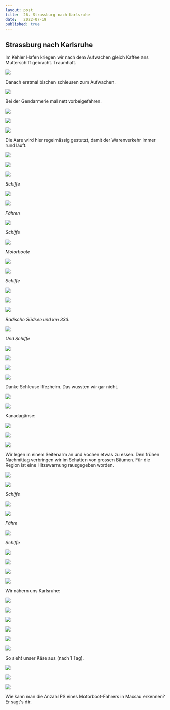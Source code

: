 ```yaml
---
layout: post
title:  26. Strassburg nach Karlsruhe
date:   2022-07-19
published: true
---
```


##   Strassburg nach Karlsruhe ##

Im Kehler Hafen kriegen wir nach dem Aufwachen gleich Kaffee ans Mutterschiff gebracht.
Traumhaft.

![](/img/20220719__ms_res_karlsruhe_0.jpg)

Danach erstmal bischen schleusen zum Aufwachen.

![](/img/20220719__ms_res_karlsruhe_1.jpg)

Bei der Gendarmerie mal nett vorbeigefahren.

![](/img/20220719__ms_res_karlsruhe_2.jpg)

![](/img/20220719__ms_res_karlsruhe_3.jpg)

![](/img/20220719__ms_res_karlsruhe_4.jpg)

Die Aare wird hier regelmässig gestutzt, damit der Warenverkehr immer rund läuft.

![](/img/20220719__ms_res_karlsruhe_5.jpg)

![](/img/20220719__ms_res_karlsruhe_6.jpg)

![](/img/20220719__ms_res_karlsruhe_7.jpg)

*Schiffe*

![](/img/20220719__ms_res_karlsruhe_8.jpg)

![](/img/20220719__ms_res_karlsruhe_9.jpg)

*Fähren*

![](/img/20220719__ms_res_karlsruhe_10.jpg)

*Schiffe*

![](/img/20220719__ms_res_karlsruhe_11.jpg)

*Motorboote*

![](/img/20220719__ms_res_karlsruhe_12.jpg)

![](/img/20220719__ms_res_karlsruhe_13.jpg)

*Schiffe*

![](/img/20220719__ms_res_karlsruhe_15.jpg)

![](/img/20220719__ms_res_karlsruhe_17.jpg)

![](/img/20220719__ms_res_karlsruhe_16.jpg)

*Badische Südsee und km 333.*

![](/img/20220719__ms_res_karlsruhe_18.jpg)

*Und Schiffe*

![](/img/20220719__ms_res_karlsruhe_19.jpg)

![](/img/20220719__ms_res_karlsruhe_20.jpg)

![](/img/20220719__ms_res_karlsruhe_21.jpg)

![](/img/20220719__ms_res_karlsruhe_22.jpg)

Danke Schleuse Iffezheim. Das wussten wir gar nicht.

![](/img/20220719__ms_res_karlsruhe_23.jpg)

![](/img/20220719__ms_res_karlsruhe_24.jpg)

Kanadagänse:

![](/img/20220719__ms_res_karlsruhe_25.jpg)

![](/img/20220719__ms_res_karlsruhe_26.jpg)

![](/img/20220719__ms_res_karlsruhe_27.jpg)

Wir legen in einem Seitenarm an und kochen etwas zu essen. Den frühen Nachmittag verbringen wir im Schatten von grossen Bäumen.
Für die Region ist eine Hitzewarnung rausgegeben worden.

![](/img/20220719__ms_res_karlsruhe_28.jpg)

![](/img/20220719__ms_res_karlsruhe_29.jpg)

*Schiffe*

![](/img/20220719__ms_res_karlsruhe_30.jpg)

![](/img/20220719__ms_res_karlsruhe_31.jpg)

*Fähre*

![](/img/20220719__ms_res_karlsruhe_32.jpg)

*Schiffe*

![](/img/20220719__ms_res_karlsruhe_33.jpg)

![](/img/20220719__ms_res_karlsruhe_34.jpg)

![](/img/20220719__ms_res_karlsruhe_35.jpg)

![](/img/20220719__ms_res_karlsruhe_36.jpg)

Wir nähern uns Karlsruhe:

![](/img/20220719__ms_res_karlsruhe_37.jpg)

![](/img/20220719__ms_res_karlsruhe_38.jpg)

![](/img/20220719__ms_res_karlsruhe_39.jpg)

![](/img/20220719__ms_res_karlsruhe_40.jpg)

![](/img/20220719__ms_res_karlsruhe_41.jpg)

![](/img/20220719__ms_res_karlsruhe_42.jpg)

So sieht unser Käse aus (nach 1 Tag).

![](/img/20220719__ms_res_karlsruhe_43.jpg)

![](/img/20220719__ms_res_karlsruhe_44.jpg)

![](/img/20220719__ms_res_karlsruhe_45.jpg)


Wie kann man die Anzahl PS eines Motorboot-Fahrers in Maxsau erkennen? Er sagt's dir.
